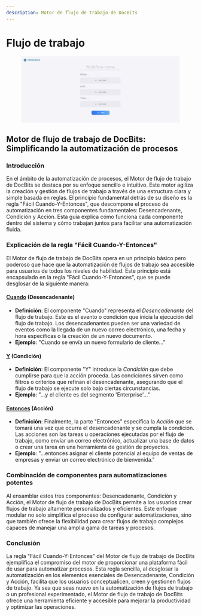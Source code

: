 ```yaml
---
description: Motor de flujo de trabajo de DocBits
---
```


# Flujo de trabajo

<figure><img src="../../.gitbook/assets/Bildschirmfoto 2024-03-12 um 19.42.57.png" alt=""><figcaption></figcaption></figure>

## Motor de flujo de trabajo de DocBits: Simplificando la automatización de procesos

### Introducción

En el ámbito de la automatización de procesos, el Motor de flujo de trabajo de DocBits se destaca por su enfoque sencillo e intuitivo. Este motor agiliza la creación y gestión de flujos de trabajo a través de una estructura clara y simple basada en reglas. El principio fundamental detrás de su diseño es la regla "Fácil Cuando-Y-Entonces", que descompone el proceso de automatización en tres componentes fundamentales: Desencadenante, Condición y Acción. Esta guía explica cómo funciona cada componente dentro del sistema y cómo trabajan juntos para facilitar una automatización fluida.

### Explicación de la regla "Fácil Cuando-Y-Entonces"

El Motor de flujo de trabajo de DocBits opera en un principio básico pero poderoso que hace que la automatización de flujos de trabajo sea accesible para usuarios de todos los niveles de habilidad. Este principio está encapsulado en la regla "Fácil Cuando-Y-Entonces", que se puede desglosar de la siguiente manera:

#### [Cuando](./#when-trigger) (Desencadenante)

* **Definición**: El componente "Cuando" representa el _Desencadenante_ del flujo de trabajo. Este es el evento o condición que inicia la ejecución del flujo de trabajo. Los desencadenantes pueden ser una variedad de eventos como la llegada de un nuevo correo electrónico, una fecha y hora específicas o la creación de un nuevo documento.
* **Ejemplo**: "Cuando se envía un nuevo formulario de cliente..."

#### [Y](./#and-condition) (Condición)

* **Definición**: El componente "Y" introduce la _Condición_ que debe cumplirse para que la acción proceda. Las condiciones sirven como filtros o criterios que refinan el desencadenante, asegurando que el flujo de trabajo se ejecute solo bajo ciertas circunstancias.
* **Ejemplo**: "...y el cliente es del segmento 'Enterprise'..."

#### [Entonces](./#then-action) (Acción)

* **Definición**: Finalmente, la parte "Entonces" especifica la _Acción_ que se tomará una vez que ocurra el desencadenante y se cumpla la condición. Las acciones son las tareas u operaciones ejecutadas por el flujo de trabajo, como enviar un correo electrónico, actualizar una base de datos o crear una tarea en una herramienta de gestión de proyectos.
* **Ejemplo**: "...entonces asignar el cliente potencial al equipo de ventas de empresas y enviar un correo electrónico de bienvenida."

### Combinación de componentes para automatizaciones potentes

Al ensamblar estos tres componentes: Desencadenante, Condición y Acción, el Motor de flujo de trabajo de DocBits permite a los usuarios crear flujos de trabajo altamente personalizados y eficientes. Este enfoque modular no solo simplifica el proceso de configurar automatizaciones, sino que también ofrece la flexibilidad para crear flujos de trabajo complejos capaces de manejar una amplia gama de tareas y procesos.

### Conclusión

La regla "Fácil Cuando-Y-Entonces" del Motor de flujo de trabajo de DocBits ejemplifica el compromiso del motor de proporcionar una plataforma fácil de usar para automatizar procesos. Esta regla sencilla, al desglosar la automatización en los elementos esenciales de Desencadenante, Condición y Acción, facilita que los usuarios conceptualicen, creen y gestionen flujos de trabajo. Ya sea que seas nuevo en la automatización de flujos de trabajo o un profesional experimentado, el Motor de flujo de trabajo de DocBits ofrece una herramienta eficiente y accesible para mejorar la productividad y optimizar las operaciones.
